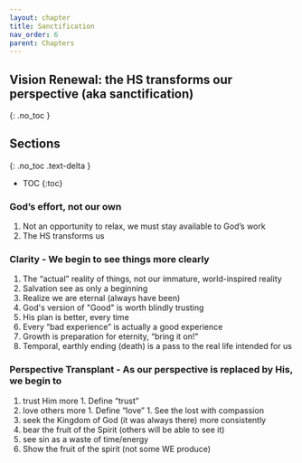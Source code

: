```yaml
---
layout: chapter
title: Sanctification 
nav_order: 6
parent: Chapters
---
```


## Vision Renewal: the HS transforms our perspective (aka sanctification)
{: .no_toc }

<h2>Sections</h2>
{: .no_toc .text-delta }

- TOC
{:toc}

### God’s effort, not our own

1. Not an opportunity to relax, we must stay available to God’s work
1. The HS transforms us

### Clarity - We begin to see things more clearly

1. The “actual” reality of things, not our immature, world-inspired reality
1. Salvation see as only a beginning
1. Realize we are eternal (always have been)
1. God's version of "Good" is worth blindly trusting 
1. His plan is better, every time
1. Every “bad experience” is actually a good experience
1. Growth is preparation for eternity, “bring it on!"
1. Temporal, earthly ending (death) is a pass to the real life intended for us

### Perspective Transplant - As our perspective is replaced by His, we begin to 

1. trust Him more
        1. Define “trust”
1. love others more
        1. Define “love”
        1. See the lost with compassion
1. seek the Kingdom of God (it was always there) more consistently
1. bear the fruit of the Spirit (others will be able to see it)
1. see sin as a waste of time/energy
1. Show the fruit of the spirit (not some WE produce)